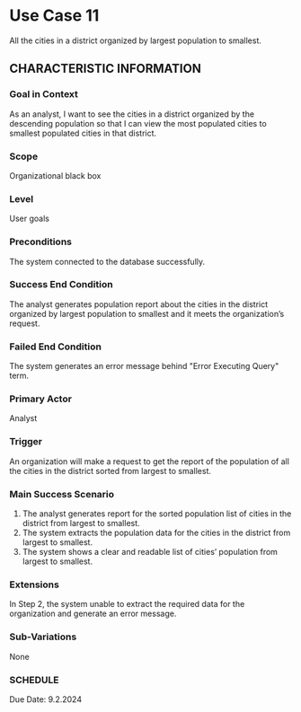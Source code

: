 # Use Case 11
All the cities in a district organized by largest population to smallest.
## CHARACTERISTIC INFORMATION
### Goal in Context
As an analyst, I want to see the cities in a district organized by the descending population so that I can view the most populated cities to smallest populated cities in that district.
### Scope
Organizational black box
### Level
User goals
### Preconditions
The system connected to the database successfully.
### Success End Condition
The analyst generates population report about the cities in the district organized by largest population to smallest and it meets the organization’s request.
### Failed End Condition
The system generates an error message behind "Error Executing Query" term.
### Primary Actor
Analyst
### Trigger
An organization will make a request to get the report of the population of all the cities in the district sorted from largest to smallest.
### Main Success Scenario
1.  The analyst generates report for the sorted population list of cities in the district from largest to smallest.
2.  The system extracts the population data for the cities in the district from largest to smallest.
3.  The system shows a clear and readable list of cities’ population from largest to smallest.
### Extensions
In Step 2, the system unable to extract the required data for the organization and generate an error message.
### Sub-Variations
None
### SCHEDULE
Due Date: 9.2.2024
